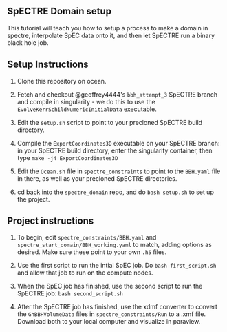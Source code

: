 ## SpECTRE Domain setup

This tutorial will teach you how to setup a process to make a domain 
in spectre, interpolate SpEC data onto it, and then let SpECTRE run a binary 
black hole job. 


## Setup Instructions

1) Clone this repository on ocean.

2) Fetch and checkout @geoffrey4444's `bbh_attempt_3` SpECTRE branch and compile in singularity - we do this to use the `EvolveKerrSchildNumericInitialData` executable.

3) Edit the `setup.sh` script to point to your precloned SpECTRE build directory.

4) Compile the `ExportCoordinates3D` executable on your SpECTRE branch: in your SpECTRE build directory, enter the singularity container, then type `make -j4 ExportCoordinates3D`

5) Edit the `Ocean.sh` file in `spectre_constraints` to point to the `BBH.yaml` file in there, as well as your precloned SpECTRE directories. 

6) cd back into the `spectre_domain` repo, and do `bash setup.sh` to set up the project. 

## Project instructions

1) To begin, edit `spectre_constraints/BBH.yaml` and `spectre_start_domain/BBH_working.yaml` to match, adding options as desired. Make sure these point to your own `.h5` files. 

2) Use the first script to run the intial SpEC job. Do `bash first_script.sh` and allow that job to run on the compute nodes.

3) When the SpEC job has finished, use the second script to run the SpECTRE job: `bash second_script.sh` 

4) After the SpECTRE job has finished, use the xdmf converter to convert the `GhBBHVolumeData` files in `spectre_constraints/Run` to a .xmf file. Download both to your local computer and visualize in paraview. 
